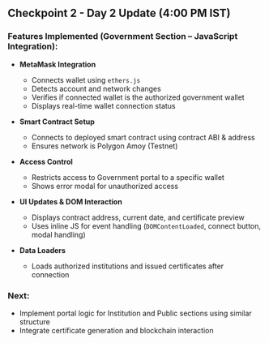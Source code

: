 ## Checkpoint 2 - Day 2 Update (4:00 PM IST)

### Features Implemented (Government Section – JavaScript Integration):

- **MetaMask Integration**
  - Connects wallet using `ethers.js`
  - Detects account and network changes
  - Verifies if connected wallet is the authorized government wallet
  - Displays real-time wallet connection status

- **Smart Contract Setup**
  - Connects to deployed smart contract using contract ABI & address
  - Ensures network is Polygon Amoy (Testnet)

- **Access Control**
  - Restricts access to Government portal to a specific wallet
  - Shows error modal for unauthorized access

- **UI Updates & DOM Interaction**
  - Displays contract address, current date, and certificate preview
  - Uses inline JS for event handling (`DOMContentLoaded`, connect button, modal handling)

- **Data Loaders**
  - Loads authorized institutions and issued certificates after connection

### Next:
- Implement portal logic for Institution and Public sections using similar structure
- Integrate certificate generation and blockchain interaction
